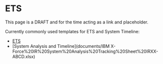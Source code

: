 # ETS

This page is a DRAFT and for the time acting as a link and placeholder.

Currently commonly used templates for ETS and System Timeline:
- [ETS](documents/IBM%20X-Force%20IR%20Engagement%20Tracking%20Sheet.xlsx)
- [System Analysis and Timeline](documents/IBM X-Force%20IR%20System%20Analysis%20Tracking%20Sheet%20IRXX-ABCD.xlsx)

